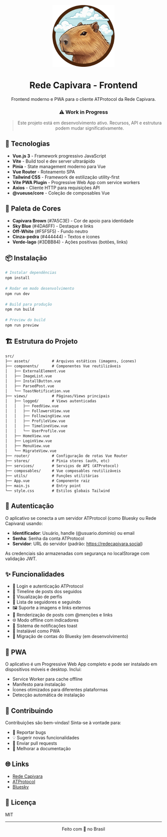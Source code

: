 <div align="center">
  <img src="public/capivara-icon.svg" alt="Rede Capivara Logo" width="200"/>
  
  # Rede Capivara - Frontend
  
  Frontend moderno e PWA para o cliente ATProtocol da Rede Capivara.
  
  ### ⚠️ Work in Progress
  
  > Este projeto está em desenvolvimento ativo. Recursos, API e estrutura podem mudar significativamente.
</div>

## 🚀 Tecnologias

- **Vue.js 3** - Framework progressivo JavaScript
- **Vite** - Build tool e dev server ultrarápido
- **Pinia** - State management moderno para Vue
- **Vue Router** - Roteamento SPA
- **Tailwind CSS** - Framework de estilização utility-first
- **Vite PWA Plugin** - Progressive Web App com service workers
- **Axios** - Cliente HTTP para requisições API
- **@vueuse/core** - Coleção de composables Vue

## 🎨 Paleta de Cores

- **Capivara Brown** (#7A5C3E) - Cor de apoio para identidade
- **Sky Blue** (#4DA6FF) - Destaque e links
- **Off-White** (#F5F5F5) - Fundo neutro
- **Cinza-pedra** (#444444) - Textos e ícones
- **Verde-lago** (#3DBB84) - Ações positivas (botões, links)

## 📦 Instalação

```bash
# Instalar dependências
npm install

# Rodar em modo desenvolvimento
npm run dev

# Build para produção
npm run build

# Preview do build
npm run preview
```

## 🏗️ Estrutura do Projeto

```
src/
├── assets/          # Arquivos estáticos (imagens, ícones)
├── components/      # Componentes Vue reutilizáveis
│   ├── ExternalElement.vue
│   ├── ImageList.vue
│   ├── InstallButton.vue
│   ├── ParsedPost.vue
│   └── ToastNotification.vue
├── views/           # Páginas/Views principais
│   ├── logged/      # Views autenticadas
│   │   ├── FeedView.vue
│   │   ├── FollowersView.vue
│   │   ├── FollowingView.vue
│   │   ├── ProfileView.vue
│   │   ├── TimelineView.vue
│   │   └── UserProfile.vue
│   ├── HomeView.vue
│   ├── LoginView.vue
│   ├── MenuView.vue
│   └── MigrateView.vue
├── router/          # Configuração de rotas Vue Router
├── stores/          # Pinia stores (auth, etc)
├── services/        # Serviços de API (ATProtocol)
├── composables/     # Vue composables reutilizáveis
├── utils/           # Funções utilitárias
├── App.vue          # Componente raiz
├── main.js          # Entry point
└── style.css        # Estilos globais Tailwind
```

## 🔐 Autenticação

O aplicativo se conecta a um servidor ATProtocol (como Bluesky ou Rede Capivara) usando:

- **Identificador**: Usuário, handle (@usuario.dominio) ou email
- **Senha**: Senha da conta ATProtocol
- **Servidor**: URL do servidor (padrão: https://redecapivara.social)

As credenciais são armazenadas com segurança no localStorage com validação JWT.

## ✨ Funcionalidades

- 🔐 Login e autenticação ATProtocol
- 📱 Timeline de posts dos seguidos
- 👤 Visualização de perfis
- 👥 Lista de seguidores e seguindo
- 🖼️ Suporte a imagens e links externos
- 📝 Renderização de posts com @menções e links
- 🌐 Modo offline com indicadores
- 🔔 Sistema de notificações toast
- 📲 Instalável como PWA
- 🔄 Migração de contas do Bluesky (em desenvolvimento)

## 📱 PWA

O aplicativo é um Progressive Web App completo e pode ser instalado em dispositivos móveis e desktop. Inclui:

- Service Worker para cache offline
- Manifesto para instalação
- Ícones otimizados para diferentes plataformas
- Detecção automática de instalação

## 🤝 Contribuindo

Contribuições são bem-vindas! Sinta-se à vontade para:

- 🐛 Reportar bugs
- 💡 Sugerir novas funcionalidades
- 🔧 Enviar pull requests
- 📖 Melhorar a documentação

## 🌐 Links

- [Rede Capivara](https://redecapivara.social)
- [ATProtocol](https://atproto.com)
- [Bluesky](https://bsky.app)

## 📄 Licença

MIT

---

<div align="center">
  Feito com 💚 no Brasil
</div>
